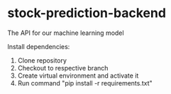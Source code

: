 # stock-prediction-backend
The API for our machine learning model


Install dependencies:
1. Clone repository
2. Checkout to respective branch
3. Create virtual environment and activate it
4. Run command "pip install -r requirements.txt"
